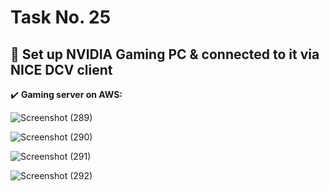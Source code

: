 # Task No. 25
## :memo: Set up NVIDIA Gaming PC & connected to it via NICE DCV client
:heavy_check_mark: **Gaming server on AWS:**

![Screenshot (289)](https://github.com/ali-arifin/AWS-Cloud-Internship-2022-/assets/103297661/9e82f2cf-1f1f-46fd-9ffc-6f0ca1ae0002)

![Screenshot (290)](https://github.com/ali-arifin/AWS-Cloud-Internship-2022-/assets/103297661/c55f9d38-13ea-4526-8201-9b666936e4fe)

![Screenshot (291)](https://github.com/ali-arifin/AWS-Cloud-Internship-2022-/assets/103297661/91cf84d7-a7fd-41cb-9e82-8283dbb4b5b6)

![Screenshot (292)](https://github.com/ali-arifin/AWS-Cloud-Internship-2022-/assets/103297661/32126222-0754-4ec0-ac87-754f5874ee46)




